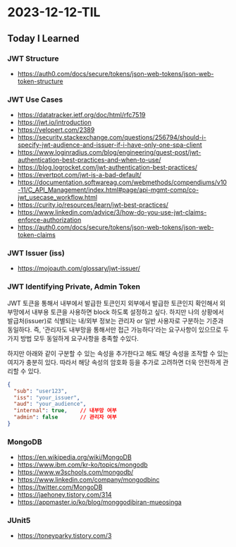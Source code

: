 # 2023-12-12-TIL

## Today I Learned

### JWT Structure

- https://auth0.com/docs/secure/tokens/json-web-tokens/json-web-token-structure

### JWT Use Cases

- https://datatracker.ietf.org/doc/html/rfc7519
- https://jwt.io/introduction
- https://velopert.com/2389
- https://security.stackexchange.com/questions/256794/should-i-specify-jwt-audience-and-issuer-if-i-have-only-one-spa-client
- https://www.loginradius.com/blog/engineering/guest-post/jwt-authentication-best-practices-and-when-to-use/
- https://blog.logrocket.com/jwt-authentication-best-practices/
- https://evertpot.com/jwt-is-a-bad-default/
- https://documentation.softwareag.com/webmethods/compendiums/v10-11/C_API_Management/index.html#page/api-mgmt-comp/co-jwt_usecase_workflow.html
- https://curity.io/resources/learn/jwt-best-practices/
- https://www.linkedin.com/advice/3/how-do-you-use-jwt-claims-enforce-authorization
- https://auth0.com/docs/secure/tokens/json-web-tokens/json-web-token-claims

### JWT Issuer (iss)

- https://mojoauth.com/glossary/jwt-issuer/

### JWT Identifying Private, Admin Token

JWT 토큰을 통해서 내부에서 발급한 토큰인지 외부에서 발급한 토큰인지 확인해서 외부망에서 내부용 토큰을 사용하면 block 하도록 설정하고 싶다. 하지만 나의 상황에서 발급처(issuer)로 식별되는 내/외부 정보는 관리자 or 일반 사용자로 구분하는 기준과 동일하다. 즉, '관리자도 내부망을 통해서만 접근 가능하다'라는 요구사항이 있으므로 두 가지 방법 모두 동일하게 요구사항을 충족할 수있다.

하지만 아래와 같이 구분할 수 있는 속성을 추가한다고 해도 해당 속성을 조작할 수 있는 여지가 충분히 있다. 따라서 해당 속성의 암호화 등을 추가로 고려하면 더욱 안전하게 관리할 수 있다.

```json
{
  "sub": "user123",
  "iss": "your_issuer",
  "aud": "your_audience",
  "internal": true,    // 내부망 여부
  "admin": false       // 관리자 여부
}
```

### MongoDB

- https://en.wikipedia.org/wiki/MongoDB
- https://www.ibm.com/kr-ko/topics/mongodb
- https://www.w3schools.com/mongodb/
- https://www.linkedin.com/company/mongodbinc
- https://twitter.com/MongoDB
- https://jaehoney.tistory.com/314
- https://appmaster.io/ko/blog/monggodibiran-mueosinga

### JUnit5

- https://toneyparky.tistory.com/3
